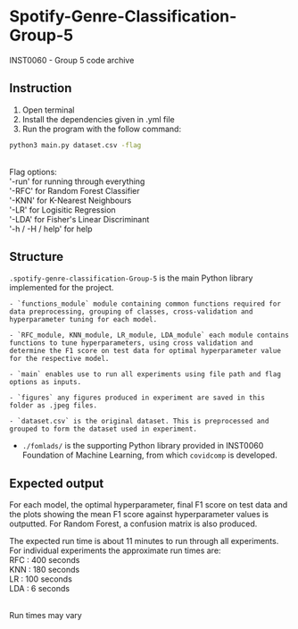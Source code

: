 # Spotify-Genre-Classification-Group-5
INST0060 - Group 5 code archive

## Instruction
1. Open terminal
2. Install the dependencies given in .yml file
3. Run the program with the follow command:

```bash
python3 main.py dataset.csv -flag 
```

<br>Flag options: 
<br>'-run' for running through everything 
<br>'-RFC' for Random Forest Classifier 
<br>'-KNN' for K-Nearest Neighbours
<br>'-LR' for Logisitic Regression
<br>'-LDA' for Fisher's Linear Discriminant
<br>'-h / -H / help' for help

## Structure

 `.spotify-genre-classification-Group-5` is the main Python library implemented for the project.

    - `functions_module` module containing common functions required for data preprocessing, grouping of classes, cross-validation and hyperparameter tuning for each model.

    - `RFC_module, KNN_module, LR_module, LDA_module` each module contains functions to tune hyperparameters, using cross validation and determine the F1 score on test data for optimal hyperparameter value for the respective model.

    - `main` enables use to run all experiments using file path and flag options as inputs.

    - `figures` any figures produced in experiment are saved in this folder as .jpeg files.
    
    - `dataset.csv` is the original dataset. This is preprocessed and grouped to form the dataset used in experiment.
    
- `./fomlads/` is the supporting Python library provided in INST0060 Foundation of Machine Learning, from which `covidcomp` is developed.

## Expected output

For each model, the optimal hyperparameter, final F1 score on test data and the plots showing the mean F1 score against hyperparameter values is outputted. For Random Forest, a confusion matrix is also produced.

The expected run time is about 11 minutes to run through all experiments. For individual experiments the approximate run times are:
<br> RFC : 400 seconds
<br> KNN : 180 seconds
<br> LR : 100 seconds
<br> LDA : 6 seconds

<br> Run times may vary
